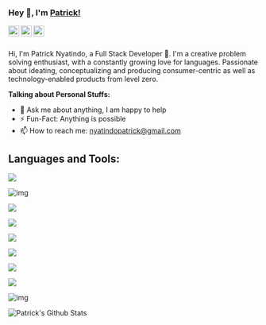 ### Hey 👋, I'm [Patrick!](https://nyatindo.ml)

<a href="https://github.com/nyatindopatrick">
  <img align="left" alt="Patrick Nyatindo | Github" width="22px" src="https://cdn.jsdelivr.net/npm/simple-icons@v3/icons/github.svg" />
</a>
<a href="https://www.linkedin.com/in/nyatindopatrick/">
  <img align="left" alt="Alex' LinkedIn" width="22px" src="https://cdn.jsdelivr.net/npm/simple-icons@v3/icons/linkedin.svg" />
</a>
<a href="https://twitter.com/nyatindopatrick">
  <img align="left" alt="Patrick Nyatindo | Twitter" width="22px" src="https://cdn.jsdelivr.net/npm/simple-icons@v3/icons/twitter.svg" />
</a>

<br />
<br />

Hi, I'm Patrick Nyatindo, a Full Stack Developer 🚀. I'm a creative problem solving enthusiast, with a constantly growing love for languages.
Passionate about ideating, conceptualizing and producing consumer-centric as well as technology-enabled products from level zero.



**Talking about Personal Stuffs:**
- 💬 Ask me about anything, I am happy to help
- ⚡️ Fun-Fact: Anything is possible
- 📫 How to reach me: nyatindopatrick@gmail.com


## Languages and Tools:

![](https://img.shields.io/badge/Node.js-informational?logo=node.js&logoColor=fabd2f&color=282828)

![img](https://img.shields.io/badge/Rails-informational?logo=ruby&logoColor=fabd2f&color=282828)

![](https://img.shields.io/badge/React-informational?logo=react&logoColor=fabd2f&color=282828)

![](https://img.shields.io/badge/Express-informational?logo=express&logoColor=fabd2f&color=282828)

![](https://img.shields.io/badge/TypeScript-informational?logo=typescript&logoColor=fabd2f&color=282828)

![](https://img.shields.io/badge/Ruby-informational?logo=ruby&logoColor=fabd2f&color=282828)

![](https://img.shields.io/badge/JavaScript-informational?logo=javascript&logoColor=fabd2f&color=282828)

![](https://img.shields.io/badge/TailwindCSS-informational?logo=tailwindcss&logoColor=fabd2f&color=282828)

![img](https://img.shields.io/badge/Vite-informational?logo=vite&logoColor=fabd2f&color=282828)

![Patrick's Github Stats](https://github-readme-stats.vercel.app/api?username=nyatindopatrick&show_icons=true&title_color=fff&icon_color=79ff97&text_color=9f9f9f&bg_color=151515)




